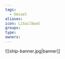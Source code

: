 ```yaml
---
tags:
  - Vessel
aliases: 
icon: LiSailboat
groups: 
type: 
owners:
---
```


![[ship-banner.jpg|banner]]